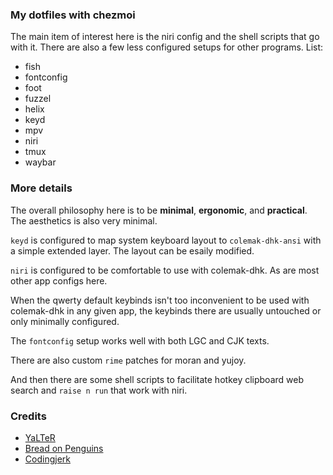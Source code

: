 ### My dotfiles with chezmoi

The main item of interest here is the niri config and the shell scripts that go with it. There are also a few less configured setups for other programs. List:

- fish
- fontconfig
- foot
- fuzzel
- helix
- keyd
- mpv
- niri
- tmux
- waybar

### More details
The overall philosophy here is to be **minimal**, **ergonomic**, and **practical**. The aesthetics is also very minimal.

`keyd` is configured to map system keyboard layout to `colemak-dhk-ansi` with a simple extended layer. The layout can be esaily modified.

`niri` is configured to be comfortable to use with colemak-dhk. As are most other app configs here.

When the qwerty default keybinds isn't too inconvenient to be used with colemak-dhk in any given app, the keybinds there are usually untouched or only minimally configured.

The `fontconfig` setup works well with both LGC and CJK texts.

There are also custom `rime` patches for moran and yujoy.

And then there are some shell scripts to facilitate hotkey clipboard web search and `raise n run` that work with niri.


### Credits
- [YaLTeR](https://github.com/YaLTeR/dotfiles/)
- [Bread on Penguins](https://github.com/BreadOnPenguins/scripts)
- [Codingjerk](https://github.com/codingjerk/dotfiles)
